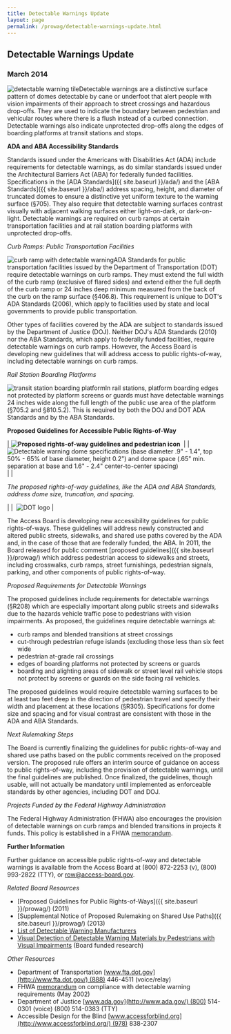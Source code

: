 ```yaml
---
title: Detectable Warnings Update
layout: page
permalink: /prowag/detectable-warnings-update.html
---
```


## Detectable Warnings Update

### March 2014

![detectable warning tile](https://www.access-board.gov/images/guidelines_standards/Streets_Sidewalks/dw-update/dw1.jpg)Detectable warnings are a distinctive surface pattern of domes detectable by cane or underfoot that alert people with vision impairments of their approach to street crossings and hazardous drop-offs. They are used to indicate the boundary between pedestrian and vehicular routes where there is a flush instead of a curbed connection. Detectable warnings also indicate unprotected drop-offs along the edges of boarding platforms at transit stations and stops.

**ADA and ABA Accessibility Standards**

Standards issued under the Americans with Disabilities Act (ADA) include requirements for detectable warnings, as do similar standards issued under the Architectural Barriers Act (ABA) for federally funded facilities. Specifications in the [ADA Standards]({{ site.baseurl }}/ada/) and the [ABA Standards]({{ site.baseurl }}/aba/) address spacing, height, and diameter of truncated domes to ensure a distinctive yet uniform texture to the warning surface (§705). They also require that detectable warning surfaces contrast visually with adjacent walking surfaces either light-on-dark, or dark-on-light. Detectable warnings are required on curb ramps at certain transportation facilities and at rail station boarding platforms with unprotected drop-offs.

*Curb Ramps: Public Transportation Facilities*

![curb ramp with detectable warning](https://www.access-board.gov/images/guidelines_standards/Streets_Sidewalks/dw-update/dw2.jpg)ADA Standards for public transportation facilities issued by the Department of Transportation (DOT) require detectable warnings on curb ramps. They must extend the full width of the curb ramp (exclusive of flared sides) and extend either the full depth of the curb ramp or 24 inches deep minimum measured from the back of the curb on the ramp surface (§406.8). This requirement is unique to DOT's ADA Standards (2006), which apply to facilities used by state and local governments to provide public transportation.

Other types of facilities covered by the ADA are subject to standards issued by the Department of Justice (DOJ). Neither DOJ's ADA Standards (2010) nor the ABA Standards, which apply to federally funded facilities, require detectable warnings on curb ramps. However, the Access Board is developing new guidelines that will address access to public rights-of-way, including detectable warnings on curb ramps.

*Rail Station Boarding Platforms*

![transit station boarding platform](https://www.access-board.gov/images/guidelines_standards/Streets_Sidewalks/dw-update/dw3.jpg)In rail stations, platform boarding edges not protected by platform screens or guards must have detectable warnings 24 inches wide along the full length of the public use area of the platform (§705.2 and §810.5.2). This is required by both the DOJ and DOT ADA Standards and by the ABA Standards.

**Proposed Guidelines for Accessible Public Rights-of-Way**

| **![Proposed rights-of-way guidelines and pedestrian icon](https://www.access-board.gov/images/guidelines_standards/Streets_Sidewalks/dw-update/dw4.jpg)**  |
|  ![Detectable warning dome specifications (base diameter .9" - 1.4", top 50% - 65% of base diameter, height 0.2") and dome space (.65" min. separation at base and 1.6" - 2.4" center-to-center spacing)](https://www.access-board.gov/images/guidelines_standards/Streets_Sidewalks/dw-update/dw5.jpg) |
|

*The proposed rights-of-way guidelines, like the ADA and ABA Standards, address dome size, truncation, and spacing.*

 |
|  ![DOT logo](https://www.access-board.gov/images/guidelines_standards/Streets_Sidewalks/dw-update/dw6.jpg) |

The Access Board is developing new accessibility guidelines for public rights-of-ways. These guidelines will address newly constructed and altered public streets, sidewalks, and shared use paths covered by the ADA and, in the case of those that are federally funded, the ABA. In 2011, the Board released for public comment [proposed guidelines]({{ site.baseurl }}/prowag/) which address pedestrian access to sidewalks and streets, including crosswalks, curb ramps, street furnishings, pedestrian signals, parking, and other components of public rights-of-way.

*Proposed Requirements for Detectable Warnings*

The proposed guidelines include requirements for detectable warnings (§R208) which are especially important along public streets and sidewalks due to the hazards vehicle traffic pose to pedestrians with vision impairments. As proposed, the guidelines require detectable warnings at:

-   curb ramps and blended transitions at street crossings
-   cut-through pedestrian refuge islands (excluding those less than six feet wide
-   pedestrian at-grade rail crossings
-   edges of boarding platforms not protected by screens or guards
-   boarding and alighting areas of sidewalk or street level rail vehicle stops not protect by screens or guards on the side facing rail vehicles.

The proposed guidelines would require detectable warning surfaces to be at least two feet deep in the direction of pedestrian travel and specify their width and placement at these locations (§R305). Specifications for dome size and spacing and for visual contrast are consistent with those in the ADA and ABA Standards.

*Next Rulemaking Steps*

The Board is currently finalizing the guidelines for public rights-of-way and shared use paths based on the public comments received on the proposed version. The proposed rule offers an interim source of guidance on access to public rights-of-way, including the provision of detectable warnings, until the final guidelines are published. Once finalized, the guidelines, though usable, will not actually be mandatory until implemented as enforceable standards by other agencies, including DOT and DOJ.

*Projects Funded by the Federal Highway Administration*

The Federal Highway Administration (FHWA) also encourages the provision of detectable warnings on curb ramps and blended transitions in projects it funds. This policy is established in a FHWA [memorandum](https://www.fhwa.dot.gov/environment/bicycle_pedestrian/resources/dwm.cfm).

**Further Information**

Further guidance on accessible public rights-of-way and detectable warnings is available from the Access Board at (800) 872-2253 (v), (800) 993-2822 (TTY), or <row@access-board.gov>.

*Related Board Resources*

-   [Proposed Guidelines for Public Rights-of-Ways]({{ site.baseurl }}/prowag/) (2011)
-   [Supplemental Notice of Proposed Rulemaking on Shared Use Paths]({{ site.baseurl }}/prowag/) (2013)
-   [List of Detectable Warning Manufacturers](https://www.access-board.gov/guidelines-and-standards/streets-sidewalks/public-rights-of-way/guidance-and-research/manufacturers-of-detectable-warning-products)
-   [Visual Detection of Detectable Warning Materials by Pedestrians with Visual Impairments](https://www.access-board.gov/research/completed-research/visual-detection-of-detectable-warning-materials) (Board funded research)

*Other Resources*

-   Department of Transportation [www.fta.dot.gov](http://www.fta.dot.gov/) (888) 446-4511 (voice/relay)
-   FHWA [memorandum](https://www.fhwa.dot.gov/environment/bicycle_pedestrian/resources/dwm.cfm) on compliance with detectable warning requirements (May 2002)
-   Department of Justice [www.ada.gov](http://www.ada.gov/) (800) 514-0301 (voice) (800) 514-0383 (TTY)
-   Accessible Design for the Blind [www.accessforblind.org](http://www.accessforblind.org/) (978) 838-2307
